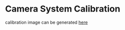# Camera System Calibration

calibration image can be generated [here](https://calib.io/pages/camera-calibration-pattern-generator)
